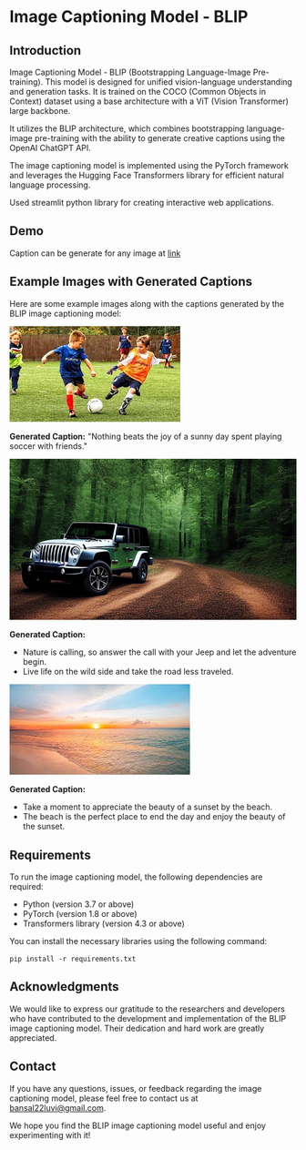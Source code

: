 
# Image Captioning Model - BLIP

## Introduction
 Image Captioning Model - BLIP (Bootstrapping Language-Image Pre-training). This model is designed for unified vision-language understanding and generation tasks. It is trained on the COCO (Common Objects in Context) dataset using a base architecture with a ViT (Vision Transformer) large backbone.
 
 It utilizes the BLIP architecture, which combines bootstrapping language-image pre-training with the ability to generate creative captions using the OpenAI ChatGPT API.

The image captioning model is implemented using the PyTorch framework and leverages the Hugging Face Transformers library for efficient natural language processing.

Used streamlit python library for creating interactive web applications.

## Demo
Caption can be generate for any image at [link](https://huggingface.co/spaces/luv-bansal/demo-app)


## Example Images with Generated Captions
Here are some example images along with the captions generated by the BLIP image captioning model:

![Image 1](images/football.jpeg)

**Generated Caption:** "Nothing beats the joy of a sunny day spent playing soccer with friends."

![Image 2](images/jeep-woods.jpg)

**Generated Caption:** 
 * Nature is calling, so answer the call with your Jeep and let the adventure begin.
 * Live life on the wild side and take the road less traveled.


![Image 3](images/sunset.jpeg)

**Generated Caption:**
 * Take a moment to appreciate the beauty of a sunset by the beach.
 * The beach is the perfect place to end the day and enjoy the beauty of the sunset.



## Requirements
To run the image captioning model, the following dependencies are required:
- Python (version 3.7 or above)
- PyTorch (version 1.8 or above)
- Transformers library (version 4.3 or above)

You can install the necessary libraries using the following command:

```
pip install -r requirements.txt
```

## Acknowledgments
We would like to express our gratitude to the researchers and developers who have contributed to the development and implementation of the BLIP image captioning model. Their dedication and hard work are greatly appreciated.

## Contact
If you have any questions, issues, or feedback regarding the image captioning model, please feel free to contact us at [bansal22luvi@gmail.com](mailto:bansal22luvi@gmail.com).

We hope you find the BLIP image captioning model useful and enjoy experimenting with it!

